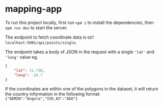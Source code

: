 # mapping-app

To run this project locally, first run `npm i` to install the dependencies, then `npm run dev` to start the server.

The endpoint to fetch coordinate data is `GET localhost:5001/api/points/single`.

The endpoint takes a body of JSON in the request with a single `'lat'` and `'long'` value eg.

```json
{
    "lat": 11.738,
    "long": -16.7
}
```

If the coordinates are within one of the polygons in the dataset, it will return the country information in the following format:
`{"ADMIN":"Angola","ISO_A3":"AGO"}`
